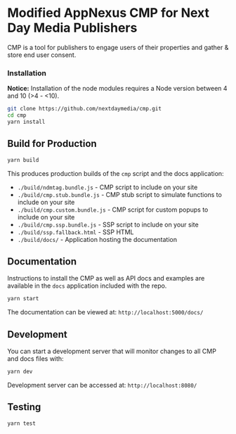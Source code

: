 # Modified AppNexus CMP for Next Day Media Publishers
CMP is a tool for publishers to engage users of their properties and gather & store end user consent.

### Installation

**Notice:** Installation of the node modules requires a Node version between 4 and 10 (>4 - <10).

```sh
git clone https://github.com/nextdaymedia/cmp.git
cd cmp
yarn install
```

## Build for Production

```sh
yarn build
```

This produces production builds of the `cmp` script and the docs application:
+ `./build/ndmtag.bundle.js` - CMP script to include on your site
+ `./build/cmp.stub.bundle.js` - CMP stub script to simulate functions to include on your site
+ `./build/cmp.custom.bundle.js` - CMP script for custom popups to include on your site
+ `./build/cmp.ssp.bundle.js` - SSP script to include on your site
+ `./build/ssp.fallback.html` - SSP HTML
+ `./build/docs/` - Application hosting the documentation

## Documentation

Instructions to install the CMP as well as API docs and examples are available in the `docs`
application included with the repo.

```sh
yarn start
```

The documentation can be viewed at:
`http://localhost:5000/docs/`

## Development
You can start a development server that will monitor changes to all CMP and docs files with:
```sh
yarn dev
```

Development server can be accessed at:
`http://localhost:8080/`

## Testing

```sh
yarn test
```
